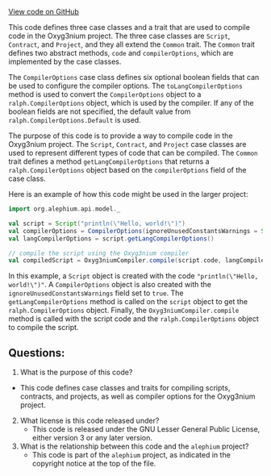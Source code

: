 [View code on GitHub](https://github.com/alephium/alephium/api/src/main/scala/org/alephium/api/model/Compile.scala)

This code defines three case classes and a trait that are used to compile code in the Oxyg3nium project. The three case classes are `Script`, `Contract`, and `Project`, and they all extend the `Common` trait. The `Common` trait defines two abstract methods, `code` and `compilerOptions`, which are implemented by the case classes. 

The `CompilerOptions` case class defines six optional boolean fields that can be used to configure the compiler options. The `toLangCompilerOptions` method is used to convert the `CompilerOptions` object to a `ralph.CompilerOptions` object, which is used by the compiler. If any of the boolean fields are not specified, the default value from `ralph.CompilerOptions.Default` is used.

The purpose of this code is to provide a way to compile code in the Oxyg3nium project. The `Script`, `Contract`, and `Project` case classes are used to represent different types of code that can be compiled. The `Common` trait defines a method `getLangCompilerOptions` that returns a `ralph.CompilerOptions` object based on the `compilerOptions` field of the case class. 

Here is an example of how this code might be used in the larger project:

```scala
import org.alephium.api.model._

val script = Script("println(\"Hello, world!\")")
val compilerOptions = CompilerOptions(ignoreUnusedConstantsWarnings = Some(true))
val langCompilerOptions = script.getLangCompilerOptions()

// compile the script using the Oxyg3nium compiler
val compiledScript = Oxyg3niumCompiler.compile(script.code, langCompilerOptions)
``` 

In this example, a `Script` object is created with the code `"println(\"Hello, world!\")"`. A `CompilerOptions` object is also created with the `ignoreUnusedConstantsWarnings` field set to `true`. The `getLangCompilerOptions` method is called on the `script` object to get the `ralph.CompilerOptions` object. Finally, the `Oxyg3niumCompiler.compile` method is called with the script code and the `ralph.CompilerOptions` object to compile the script.
## Questions: 
 1. What is the purpose of this code?
   - This code defines case classes and traits for compiling scripts, contracts, and projects, as well as compiler options for the Oxyg3nium project.
2. What license is this code released under?
   - This code is released under the GNU Lesser General Public License, either version 3 or any later version.
3. What is the relationship between this code and the `alephium` project?
   - This code is part of the `alephium` project, as indicated in the copyright notice at the top of the file.